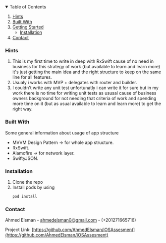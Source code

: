 
<!-- TABLE OF CONTENTS -->
<details open="open">
  <summary>Table of Contents</summary>
  <ol>
    <li><a href="#hints">Hints</a></li>
    <li>
      <a href="#built-with">Built With</a>
    </li>
    <li>
      <a href="#getting-started">Getting Started</a>
      <ul>
        <li><a href="#installation">Installation</a></li>
      </ul>
    </li>
    <li><a href="#contact">Contact</a></li>
  </ol>
</details>

  <!-- HINT -->
### Hints
1. This is my first time to write in deep with RxSwift cause of no need in business for this strategy of work (but available to learn and learn more) it's just getting the main idea and the right structure to keep on the same line for all features.
2. Usualy i works with MVP + delegates with router and builder.
3. I couldn't write any unit test unfortunatly i can write it for sure but in my work there is no time for writing unit tests as ususal cause of business owners background for not needing that criteria of work and spending more time on it (but as usual available to learn and learn more) to get the right way.

<!-- ABOUT THE PROJECT -->
### Built With

Some general information about usage of app structure

* MVVM Design Pattern -> for whole app structure.
* RxSwift.
* Alamofire -> for network layer.
* SwiftyJSON.




<!-- GETTING STARTED -->
### Installation

1. Clone the repo
2. Install pods by using
   ```sh
   pod install
   ```

<!-- CONTACT -->
### Contact

Ahmed Elsman - ahmedelsman0@gmail.com - (+201271665716)

Project Link: [https://github.com/AhmedElsman/iOSAssesment](https://github.com/AhmedElsman/iOSAssesment)
